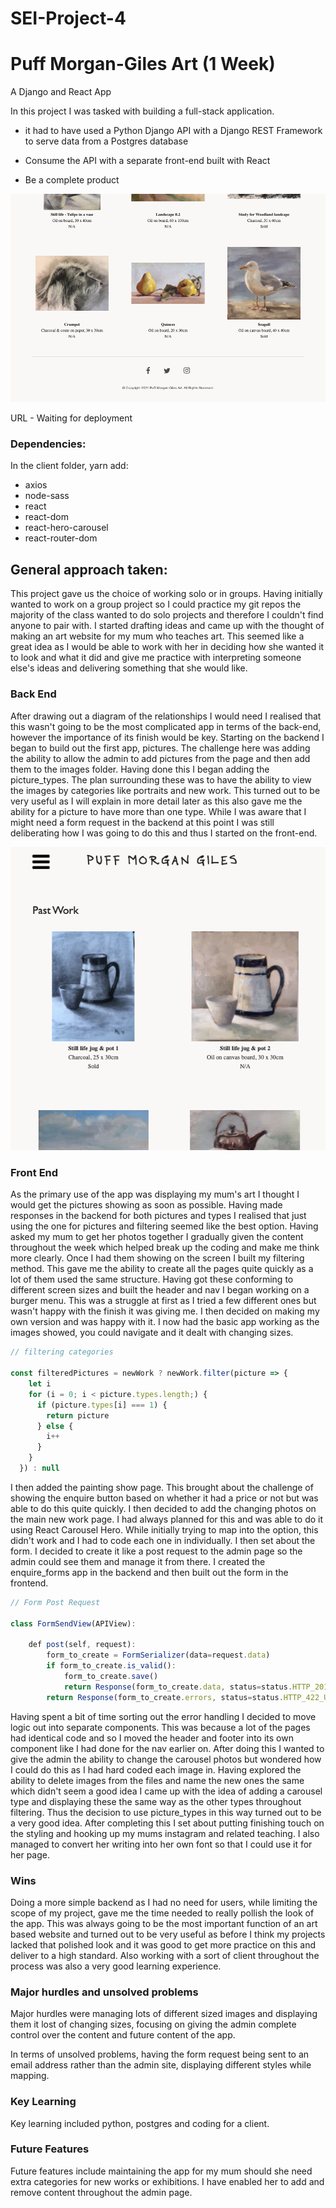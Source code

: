 # SEI-Project-4

# Puff Morgan-Giles Art (1 Week)

A Django and React App

In this project I was tasked with building a full-stack application.

- it had to have used a Python Django API with a Django REST Framework to serve data from a Postgres database

- Consume the API with a separate front-end built with React

- Be a complete product


![Picture](tablet-size.png)


URL - Waiting for deployment

### Dependencies:

In the client folder, yarn add:

- axios
- node-sass
- react
- react-dom
- react-hero-carousel
- react-router-dom


## General approach taken:

This project gave us the choice of working solo or in groups. Having initially wanted to work on a group project so I could practice my git repos the majority of the class wanted to do solo projects and therefore I couldn't find anyone to pair with. I started drafting ideas and came up with the thought of making an art website for my mum who teaches art. This seemed like a great idea as I would be able to work with her in deciding how she wanted it to look and what it did and give me practice with interpreting someone else's ideas and delivering something that she would like.

### Back End

After drawing out a diagram of the relationships I would need I realised that this wasn't going to be the most complicated app in terms of the back-end, however the importance of its finish would be key. Starting on the backend I began to build out the first app, pictures. The challenge here was adding the ability to allow the admin to add pictures from the page and then add them to the images folder. Having done this I began adding the picture_types. The plan surrounding these was to have the ability to view the images by categories like portraits and new work. This turned out to be very useful as I will explain in more detail later as this also gave me the ability for a picture to have more than one type. While I was aware that I might need a form request in the backend at this point I was still deliberating how I was going to do this and thus I started on the front-end.

![Picture](p-w-duo-sizing.png)

### Front End

As the primary use of the app was displaying my mum's art I thought I would get the pictures showing as soon as possible. Having made responses in the backend for both pictures and types I realised that just using the one for pictures and filtering seemed like the best option. Having asked my mum to get her photos together I gradually given the content throughout the week which helped break up the coding and make me think more clearly. Once I had them showing on the screen I built my filtering method. This gave me the ability to create all the pages quite quickly as a lot of them used the same structure. Having got these conforming to different screen sizes and built the header and nav I began working on a burger menu. This was a struggle at first as I tried a few different ones but wasn't happy with the finish it was giving me. I then decided on making my own version and was happy with it. I now had the basic app working as the images showed, you could navigate and it dealt with changing sizes.

```JavaScript
// filtering categories

const filteredPictures = newWork ? newWork.filter(picture => {
    let i
    for (i = 0; i < picture.types.length;) {
      if (picture.types[i] === 1) {
        return picture
      } else {
        i++
      }
    }
  }) : null
```

I then added the painting show page. This brought about the challenge of showing the enquire button based on whether it had a price or not but was able to do this quite quickly. I then decided to add the changing photos on the main new work page. I had always planned for this and was able to do it using React Carousel Hero. While initially trying to map into the option, this didn't work and I had to code each one in individually. I then set about the form. I decided to create it like a post request to the admin page so the admin could see them and manage it from there. I created the enquire_forms app in the backend and then built out the form in the frontend. 

```JavaScript
// Form Post Request

class FormSendView(APIView):

    def post(self, request):
        form_to_create = FormSerializer(data=request.data)
        if form_to_create.is_valid():
            form_to_create.save()
            return Response(form_to_create.data, status=status.HTTP_201_CREATED)
        return Response(form_to_create.errors, status=status.HTTP_422_UNPROCESSABLE_ENTITY)
```

Having spent a bit of time sorting out the error handling I decided to move logic out into separate components. This was because a lot of the pages had identical code and so I moved the header and footer into its own component like I had done for the nav earlier on. After doing this I wanted to give the admin the ability to change the carousel photos but wondered how I could do this as I had hard coded each image in. Having explored the ability to delete images from the files and name the new ones the same which didn't seem a good idea I came up with the idea of adding a carousel type and displaying these the same way as the other types throughout filtering. Thus the decision to use picture_types in this way turned out to be a very good idea. After completing this I set about putting finishing touch on the styling and hooking up my mums instagram and related teaching. I also managed to convert her writing into her own font so that I could use it for her page.

### Wins

Doing a more simple backend as I had no need for users, while limiting the scope of my project, gave me the time needed to really pollish the look of the app. This was always going to be the most important function of an art based website and turned out to be very useful as before I think my projects lacked that polished look and it was good to get more practice on this and deliver to a high standard. Also working with a sort of client throughout the process was also a very good learning experience.

### Major hurdles and unsolved problems

Major hurdles were managing lots of different sized images and displaying them it lost of changing sizes, focusing on giving the admin complete control over the content and future content of the app.

In terms of unsolved problems, having the form request being sent to an email address rather than the admin site, displaying different styles while mapping.

### Key Learning

Key learning included python, postgres and coding for a client.

### Future Features

Future features include maintaining the app for my mum should she need extra categories for new works or exhibitions. I have enabled her to add and remove content throughout the admin page. 
